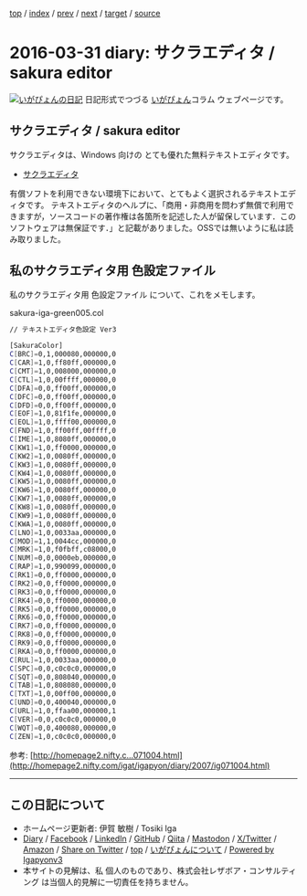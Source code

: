 [top](../index.html) 
 / [index](index.html) 
 / [prev](ig160330.html) 
 / [next](ig160407.html) 
 / [target](https://www.igapyon.jp/igapyon/diary/2016/ig160331.html) 
 / [source](https://github.com/igapyon/diary/blob/master/2016/ig160331.src.md) 

2016-03-31 diary: サクラエディタ / sakura editor
=====================================================================================================
[![いがぴょんの日記](https://www.igapyon.jp/igapyon/diary/images/iga202308_64.jpg "いがぴょん")](https://www.igapyon.jp/igapyon/diary/memo/memoigapyon.html) 日記形式でつづる [いがぴょん](https://www.igapyon.jp/igapyon/diary/memo/memoigapyon.html)コラム ウェブページです。

## サクラエディタ / sakura editor

サクラエディタは、Windows 向けの とても優れた無料テキストエディタです。

* [サクラエディタ](http://sakura-editor.sourceforge.net/index.html)

有償ソフトを利用できない環境下において、とてもよく選択されるテキストエディタです。
テキストエディタのヘルプに、「商用・非商用を問わず無償で利用できますが，ソースコードの著作権は各箇所を記述した人が留保しています．このソフトウェアは無保証です．」と記載がありました。OSSでは無いように私は読み取りました。


## 私のサクラエディタ用 色設定ファイル

私のサクラエディタ用 色設定ファイル について、これをメモします。

sakura-iga-green005.col

```sh
// テキストエディタ色設定 Ver3

[SakuraColor]
C[BRC]=0,1,000080,000000,0
C[CAR]=1,0,ff80ff,000000,0
C[CMT]=1,0,008000,000000,0
C[CTL]=1,0,00ffff,000000,0
C[DFA]=0,0,ff00ff,000000,0
C[DFC]=0,0,ff00ff,000000,0
C[DFD]=0,0,ff00ff,000000,0
C[EOF]=1,0,81f1fe,000000,0
C[EOL]=1,0,ffff00,000000,0
C[FND]=1,0,ff00ff,00ffff,0
C[IME]=1,0,8080ff,000000,0
C[KW1]=1,0,ff0000,000000,0
C[KW2]=1,0,0080ff,000000,0
C[KW3]=1,0,0080ff,000000,0
C[KW4]=1,0,0080ff,000000,0
C[KW5]=1,0,0080ff,000000,0
C[KW6]=1,0,0080ff,000000,0
C[KW7]=1,0,0080ff,000000,0
C[KW8]=1,0,0080ff,000000,0
C[KW9]=1,0,0080ff,000000,0
C[KWA]=1,0,0080ff,000000,0
C[LNO]=1,0,0033aa,000000,0
C[MOD]=1,1,0044cc,000000,0
C[MRK]=1,0,f0fbff,c08000,0
C[NUM]=0,0,0000eb,000000,0
C[RAP]=1,0,990099,000000,0
C[RK1]=0,0,ff0000,000000,0
C[RK2]=0,0,ff0000,000000,0
C[RK3]=0,0,ff0000,000000,0
C[RK4]=0,0,ff0000,000000,0
C[RK5]=0,0,ff0000,000000,0
C[RK6]=0,0,ff0000,000000,0
C[RK7]=0,0,ff0000,000000,0
C[RK8]=0,0,ff0000,000000,0
C[RK9]=0,0,ff0000,000000,0
C[RKA]=0,0,ff0000,000000,0
C[RUL]=1,0,0033aa,000000,0
C[SPC]=0,0,c0c0c0,000000,0
C[SQT]=0,0,808040,000000,0
C[TAB]=1,0,808080,000000,0
C[TXT]=1,0,00ff00,000000,0
C[UND]=0,0,400040,000000,0
C[URL]=1,0,ffaa00,000000,1
C[VER]=0,0,c0c0c0,000000,0
C[WQT]=0,0,400080,000000,0
C[ZEN]=1,0,c0c0c0,000000,0
```


参考: [http://homepage2.nifty.c...071004.html](http://homepage2.nifty.com/igat/igapyon/diary/2007/ig071004.html)


----------------------------------------------------------------------------------------------------

## この日記について

* ホームページ更新者: 伊賀 敏樹 / Tosiki Iga
* [Diary](https://www.igapyon.jp/igapyon/diary/) / [Facebook](https://www.facebook.com/igapyon) / [LinkedIn](https://www.linkedin.com/in/toshikiiga) / [GitHub](https://github.com/igapyon) / [Qiita](https://qiita.com/igapyon) / [Mastodon](https://social.vivaldi.net/@igapyon) / [X/Twitter](https://twitter.com/ToshikiIga) / [Amazon](https://www.amazon.co.jp/%E4%BC%8A%E8%B3%80-%E6%95%8F%E6%A8%B9/e/B004LTQWCQ) / 
[Share on Twitter](https://twitter.com/intent/tweet?hashtags=igapyon%2Cdiary%2C%E3%81%84%E3%81%8C%E3%81%B4%E3%82%87%E3%82%93&text=%E3%82%B5%E3%82%AF%E3%83%A9%E3%82%A8%E3%83%87%E3%82%A3%E3%82%BF+%2F+sakura+editor&url=https%3A%2F%2Fwww.igapyon.jp%2Figapyon%2Fdiary%2F2016%2Fig160331.html) / [top](../index.html) / [いがぴょんについて](https://www.igapyon.jp/igapyon/diary/memo/memoigapyon.html) / [Powered by Igapyonv3](https://github.com/igapyon/igapyonv3)
* 本サイトの見解は、私 個人のものであり、株式会社レザボア・コンサルティング は当個人的見解に一切責任を持ちません。 
